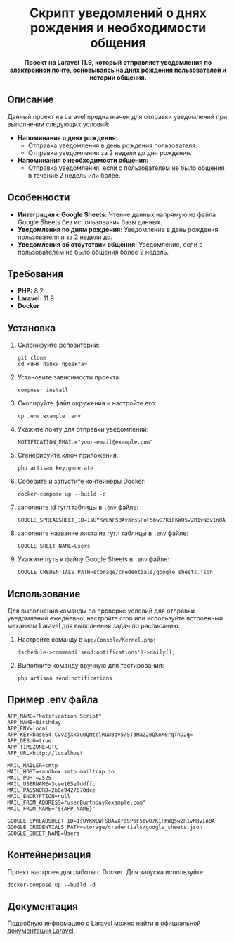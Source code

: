 <h1 align="center">Скрипт уведомлений о днях рождения и необходимости общения</h1>

<p align="center">
  <strong>Проект на Laravel 11.9, который отправляет уведомления по электронной почте, основываясь на днях рождения пользователей и истории общения.</strong>
</p>

## Описание

<p>Данный проект на Laravel предназначен для отправки уведомлений при выполнении следующих условий:</p>

<ul>
  <li><strong>Напоминания о днях рождения:</strong>
    <ul>
      <li>Отправка уведомления в день рождения пользователя.</li>
      <li>Отправка уведомления за 2 недели до дня рождения.</li>
    </ul>
  </li>
  <li><strong>Напоминания о необходимости общения:</strong>
    <ul>
      <li>Отправка уведомления, если с пользователем не было общения в течение 2 недель или более.</li>
    </ul>
  </li>
</ul>

## Особенности

<ul>
  <li><strong>Интеграция с Google Sheets:</strong> Чтение данных напрямую из файла Google Sheets без использования базы данных.</li>
  <li><strong>Уведомления по дням рождения:</strong> Уведомление в день рождения пользователя и за 2 недели до.</li>
  <li><strong>Уведомления об отсутствии общения:</strong> Уведомление, если с пользователем не было общения более 2 недель.</li>
</ul>

## Требования

<ul>
  <li><strong>PHP:</strong> 8.2</li>
  <li><strong>Laravel:</strong> 11.9</li>
  <li><strong>Docker</strong></li>
</ul>

## Установка

<ol>
  <li>Склонируйте репозиторий:
    <pre><code>git clone <URL вашего репозитория>
cd <имя папки проекта></code></pre>
  </li>

  <li>Установите зависимости проекта:
    <pre><code>composer install</code></pre>
  </li>

  <li>Скопируйте файл окружения и настройте его:
    <pre><code>cp .env.example .env</code></pre>
  </li>

  <li>Укажите почту для отправки уведомлений:
    <pre><code>NOTIFICATION_EMAIL="your-email@example.com"</code></pre>
  </li>

  <li>Сгенерируйте ключ приложения:
    <pre><code>php artisan key:generate</code></pre>
  </li>

  <li>Соберите и запустите контейнеры Docker:
    <pre><code>docker-compose up --build -d</code></pre>
  </li>

  <li>заполните id гугл таблицы в <code>.env</code> файле:
    <pre><code>GOOGLE_SPREADSHEET_ID=1sUYKWLWFSBAvXrsSPoF5bwO7KiFKWQ5w2R1vNBvIn8A</code></pre>
  </li>

<li>заполните название листа из гугл таблицы в <code>.env</code> файле:
    <pre><code>GOOGLE_SHEET_NAME=Users</code></pre>
  </li>

<li>Укажите путь к файлу Google Sheets в <code>.env</code> файле:
    <pre><code>GOOGLE_CREDENTIALS_PATH=storage/credentials/google_sheets.json</code></pre>
  </li>
</ol>



## Использование

<p>Для выполнения команды по проверке условий для отправки уведомлений ежедневно, настройте cron или используйте встроенный механизм Laravel для выполнения задач по расписанию:</p>

<ol>
  <li>Настройте команду в <code>app/Console/Kernel.php</code>:
    <pre><code>$schedule->command('send:notifications')->daily();</code></pre>
  </li>
  <li>Выполните команду вручную для тестирования:
    <pre><code>php artisan send:notifications</code></pre>
  </li>
</ol>

## Пример .env файла

<pre><code>APP_NAME="Notification Script"
APP_NAME=Birthday
APP_ENV=local
APP_KEY=base64:CvvZjXkTu0QMtclRuw8qv5/ST3MaZ20QknK0rqTnD2g=
APP_DEBUG=true
APP_TIMEZONE=UTC
APP_URL=http://localhost

MAIL_MAILER=smtp
MAIL_HOST=sandbox.smtp.mailtrap.io
MAIL_PORT=2525
MAIL_USERNAME=3cee165e7ddffc
MAIL_PASSWORD=2b0e9427670dce
MAIL_ENCRYPTION=null
MAIL_FROM_ADDRESS="userBurthday@example.com"
MAIL_FROM_NAME="${APP_NAME}"

GOOGLE_SPREADSHEET_ID=1sUYKWLWFSBAvXrsSPoF5bwO7KiFKWQ5w2R1vNBvIn8A
GOOGLE_CREDENTIALS_PATH=storage/credentials/google_sheets.json
GOOGLE_SHEET_NAME=Users</code></pre>

## Контейнеризация

<p>Проект настроен для работы с Docker. Для запуска используйте:</p>
<pre><code>docker-compose up --build -d</code></pre>


## Документация

<p>Подробную информацию о Laravel можно найти в официальной <a href="https://laravel.com/docs">документации Laravel</a>.</p>
